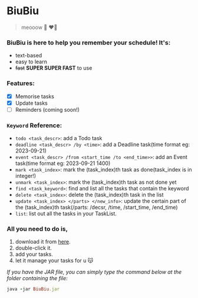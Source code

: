 # BiuBiu

> meooow :eyes: :heart_on_fire:

### BiuBiu is here to help you remember your schedule! It's:
 - text-based
 - easy to learn
 - ~~fast~~ **SUPER SUPER FAST** to use

### Features:

- [x] Memorise tasks
- [x] Update tasks
- [ ] Reminders (coming soon!)

### `Keyword` Reference:

- `todo <task_descr>`: add a Todo task
- `deadline <task_descr> /by <time>`: add a Deadline task(time format eg: 2023-09-21)
- `event <task_descr> /from <start_time /to <end_time>>`: add an Event task(time format eg: 2023-09-21 1400)
- `mark <task_index>`: mark the (task_index)th task as done(task_index is in integer!)
- `unmark <task_index>`: mark the (task_index)th task as not done yet
- `find <task_keyword>`: find and list all the tasks that contain the keyword
- `delete <task_index>`: delete the (task_index)th task in the list
- `update <task_index> </parts> </new_info>`: update the certain part of the (task_index)th task(/parts: /decsr, /time, /start_time, /end_time)
- `list`: list out all the tasks in your TaskList.

### All you need to do is,

1. download it from [here](https://github.com/Chen-Kuei/ip/tree/master).
2. double-click it.
3. add your tasks.
4. let it manage your tasks for u :kissing_cat:

*If you have the JAR file, you can simply type the command below at the folder containing the file:*
```ruby
java -jar BiuBiu.jar
```
